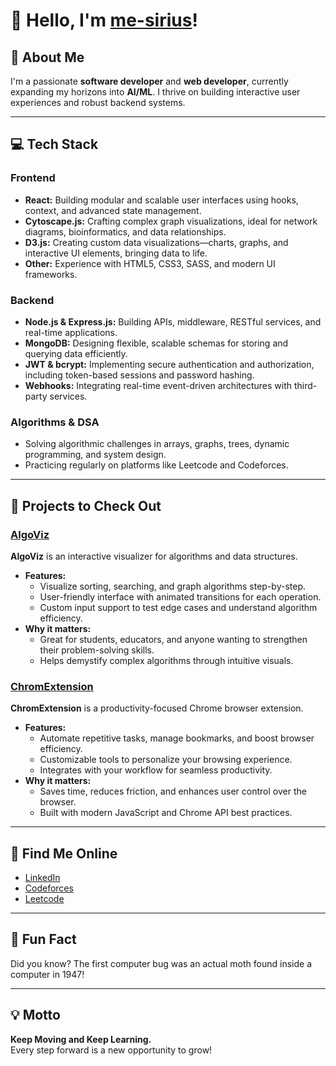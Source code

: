 # 👋 Hello, I'm [me-sirius](https://github.com/me-sirius)!

## 🚀 About Me

I'm a passionate **software developer** and **web developer**, currently expanding my horizons into **AI/ML**. I thrive on building interactive user experiences and robust backend systems.

---

## 💻 Tech Stack

### **Frontend**
- **React:** Building modular and scalable user interfaces using hooks, context, and advanced state management.
- **Cytoscape.js:** Crafting complex graph visualizations, ideal for network diagrams, bioinformatics, and data relationships.
- **D3.js:** Creating custom data visualizations—charts, graphs, and interactive UI elements, bringing data to life.
- **Other:** Experience with HTML5, CSS3, SASS, and modern UI frameworks.

### **Backend**
- **Node.js & Express.js:** Building APIs, middleware, RESTful services, and real-time applications.
- **MongoDB:** Designing flexible, scalable schemas for storing and querying data efficiently.
- **JWT & bcrypt:** Implementing secure authentication and authorization, including token-based sessions and password hashing.
- **Webhooks:** Integrating real-time event-driven architectures with third-party services.

### **Algorithms & DSA**
- Solving algorithmic challenges in arrays, graphs, trees, dynamic programming, and system design.
- Practicing regularly on platforms like Leetcode and Codeforces.

---

## 🌟 Projects to Check Out

### [AlgoViz](https://github.com/Ratan10067/CodeMaze)
**AlgoViz** is an interactive visualizer for algorithms and data structures.  
- **Features:**  
  - Visualize sorting, searching, and graph algorithms step-by-step.
  - User-friendly interface with animated transitions for each operation.
  - Custom input support to test edge cases and understand algorithm efficiency.
- **Why it matters:**  
  - Great for students, educators, and anyone wanting to strengthen their problem-solving skills.
  - Helps demystify complex algorithms through intuitive visuals.

### [ChromExtension](https://github.com/me-sirius/ChromExtension)
**ChromExtension** is a productivity-focused Chrome browser extension.  
- **Features:**  
  - Automate repetitive tasks, manage bookmarks, and boost browser efficiency.
  - Customizable tools to personalize your browsing experience.
  - Integrates with your workflow for seamless productivity.
- **Why it matters:**  
  - Saves time, reduces friction, and enhances user control over the browser.
  - Built with modern JavaScript and Chrome API best practices.

---

## 🔗 Find Me Online

- [LinkedIn](https://www.linkedin.com/in/anup-kumar-kgp)
- [Codeforces](https://codeforces.com/tin-tin)
- [Leetcode](https://leetcode.com/me-sirius)

---

## 🎉 Fun Fact

Did you know? The first computer bug was an actual moth found inside a computer in 1947!

---

## 💡 Motto

**Keep Moving and Keep Learning.**  
Every step forward is a new opportunity to grow!
